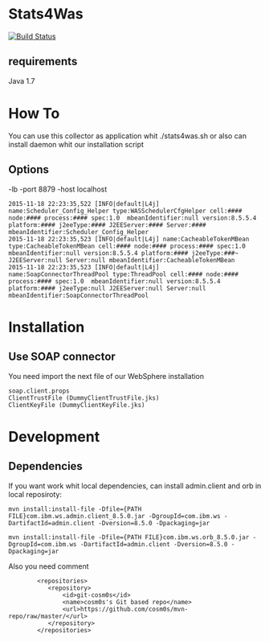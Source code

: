 Stats4Was
=========
[![Build Status](https://travis-ci.org/cosm0s/stats4was.png)](https://travis-ci.org/cosm0s/stats4was)

requirements
------------
Java 1.7

How To
============

You can use this collector as application whit ./stats4was.sh or also can install daemon whit our installation script

Options
-------

-lb -port 8879 -host localhost
```
2015-11-18 22:23:35,522 [INFO|default|L4j] name:Scheduler_Config_Helper type:WASSchedulerCfgHelper cell:#### node:#### process:#### spec:1.0  mbeanIdentifier:null version:8.5.5.4 platform:#### j2eeType:#### J2EEServer:#### Server:#### mbeanIdentifier:Scheduler_Config_Helper
2015-11-18 22:23:35,523 [INFO|default|L4j] name:CacheableTokenMBean type:CacheableTokenMBean cell:#### node:#### process:#### spec:1.0  mbeanIdentifier:null version:8.5.5.4 platform:#### j2eeType:###~ J2EEServer:null Server:null mbeanIdentifier:CacheableTokenMBean
2015-11-18 22:23:35,523 [INFO|default|L4j] name:SoapConnectorThreadPool type:ThreadPool cell:#### node:#### process:#### spec:1.0  mbeanIdentifier:null version:8.5.5.4 platform:#### j2eeType:null J2EEServer:null Server:null mbeanIdentifier:SoapConnectorThreadPool
```

Installation
============

Use SOAP connector
------------------
You need import the next file of our WebSphere installation

```
soap.client.props
ClientTrustFile (DummyClientTrustFile.jks)
ClientKeyFile (DummyClientKeyFile.jks)
```

Development
===========

Dependencies
------------
If you want work whit local dependencies, can install admin.client and orb in local reposiroty:
```
mvn install:install-file -Dfile={PATH FILE}com.ibm.ws.admin.client_8.5.0.jar -DgroupId=com.ibm.ws -DartifactId=admin.client -Dversion=8.5.0 -Dpackaging=jar

mvn install:install-file -Dfile={PATH FILE}com.ibm.ws.orb_8.5.0.jar -DgroupId=com.ibm.ws -DartifactId=admin.client -Dversion=8.5.0 -Dpackaging=jar
```
Also you need comment
```
        <repositories>
           <repository>
               <id>git-cosm0s</id>
               <name>cosm0s's Git based repo</name>
               <url>https://github.com/cosm0s/mvn-repo/raw/master/</url>
           </repository>
        </repositories>
```

